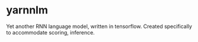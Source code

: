 # yarnnlm
Yet another RNN language model, written in tensorflow. Created specifically to accommodate scoring, inference.
